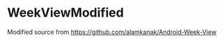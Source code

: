WeekViewModified
================

Modified source from https://github.com/alamkanak/Android-Week-View
